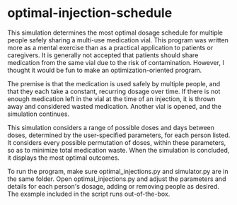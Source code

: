 # optimal-injection-schedule
This simulation determines the most optimal dosage schedule for multiple people
safely sharing a multi-use medication vial. This program was written more as a
mental exercise than as a practical application to patients or caregivers. It
is generally not accepted that patients should share medication from the same
vial due to the risk of contamination. However, I thought it would be fun to
make an optimization-oriented program.

The premise is that the medication is used safely by multiple people, and that
they each take a constant, recurring dosage over time. If there is not enough
medication left in the vial at the time of an injection, it is thrown away and
considered wasted medication. Another vial is opened, and the simulation
continues.

This simulation considers a range of possible doses and days between doses,
determined by the user-specified parameters, for each person listed. It
considers every possible permutation of doses, within these parameters, so as
to minimize total medication waste. When the simulation is concluded, it
displays the most optimal outcomes.

To run the program, make sure optimal_injections.py and simulator.py are in the
same folder. Open optimal_injections.py and adjust the parameters and details
for each person's dosage, adding or removing people as desired. The example
included in the script runs out-of-the-box.
